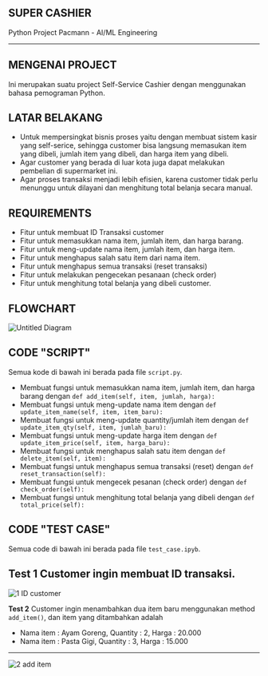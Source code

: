 ## SUPER CASHIER
Python Project Pacmann - AI/ML Engineering

---

## MENGENAI PROJECT
Ini merupakan suatu project Self-Service Cashier dengan menggunakan bahasa pemograman Python.

## LATAR BELAKANG
- Untuk mempersingkat bisnis proses yaitu dengan membuat sistem kasir yang self-serice, sehingga customer bisa langsung memasukan item yang dibeli, jumlah item yang dibeli, dan harga item yang dibeli.
- Agar customer yang berada di luar kota juga dapat melakukan pembelian di supermarket ini.
- Agar proses transaksi menjadi lebih efisien, karena customer tidak perlu menunggu untuk dilayani dan menghitung total belanja secara manual.

## REQUIREMENTS
- Fitur untuk membuat ID Transaksi customer
- Fitur untuk memasukkan nama item, jumlah item, dan harga barang.
- Fitur untuk meng-update nama item, jumlah item, dan harga item.
- Fitur untuk menghapus salah satu item dari nama item.
- Fitur untuk menghapus semua transaksi (reset transaksi)
- Fitur untuk melakukan pengecekan pesanaan (check order)
- Fitur untuk menghitung total belanja yang dibeli customer.

## FLOWCHART
![Untitled Diagram](https://user-images.githubusercontent.com/24706517/210150924-1bea1e4e-c470-417c-9b0a-7e93188c96c8.jpg)

## CODE "SCRIPT"
Semua kode di bawah ini berada pada file `script.py`.
- Membuat fungsi untuk memasukkan nama item, jumlah item, dan harga barang dengan `def add_item(self, item, jumlah, harga):`
- Membuat fungsi untuk meng-update nama item dengan `def update_item_name(self, item, item_baru):`
- Membuat fungsi untuk meng-update quantity/jumlah item dengan `def update_item_qty(self, item, jumlah_baru):`
- Membuat fungsi untuk meng-update harga item dengan `def update_item_price(self, item, harga_baru):`
- Membuat fungsi untuk menghapus salah satu item dengan `def delete_item(self, item):`
- Membuat fungsi untuk menghapus semua transaksi (reset) dengan `def reset_transaction(self):`
- Membuat fungsi untuk mengecek pesanan (check order) dengan `def check_order(self):`
- Membuat fungsi untuk menghitung total belanja yang dibeli dengan `def total_price(self):`

## CODE "TEST CASE"
Semua code di bawah ini berada pada file `test_case.ipyb`.


**Test 1**
Customer ingin membuat ID transaksi.
---
![1  ID customer](https://user-images.githubusercontent.com/101574764/218291152-b3e34d57-4544-40a6-9a16-635ff4fd2002.jpg)


**Test 2**
Customer ingin menambahkan dua item baru menggunakan method `add_item()`, dan item yang ditambahkan adalah 
- Nama item : Ayam Goreng, Quantity : 2, Harga : 20.000
- Nama item : Pasta Gigi, Quantity : 3, Harga : 15.000
---
![2  add item](https://user-images.githubusercontent.com/101574764/218290996-1a93cef5-2e0a-4d42-a37b-38a1a7124d08.jpg)


